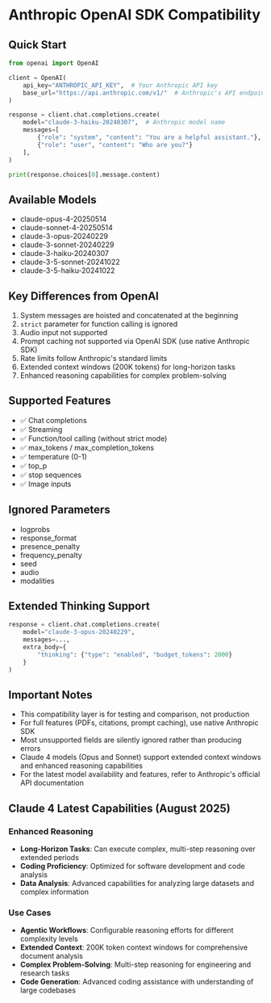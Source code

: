 # Anthropic OpenAI SDK Compatibility

## Quick Start

```python
from openai import OpenAI

client = OpenAI(
    api_key="ANTHROPIC_API_KEY",  # Your Anthropic API key
    base_url="https://api.anthropic.com/v1/"  # Anthropic's API endpoint
)

response = client.chat.completions.create(
    model="claude-3-haiku-20240307",  # Anthropic model name
    messages=[
        {"role": "system", "content": "You are a helpful assistant."},
        {"role": "user", "content": "Who are you?"}
    ],
)

print(response.choices[0].message.content)
```

## Available Models
- claude-opus-4-20250514
- claude-sonnet-4-20250514
- claude-3-opus-20240229
- claude-3-sonnet-20240229
- claude-3-haiku-20240307
- claude-3-5-sonnet-20241022
- claude-3-5-haiku-20241022

## Key Differences from OpenAI
1. System messages are hoisted and concatenated at the beginning
2. `strict` parameter for function calling is ignored
3. Audio input not supported
4. Prompt caching not supported via OpenAI SDK (use native Anthropic SDK)
5. Rate limits follow Anthropic's standard limits
6. Extended context windows (200K tokens) for long-horizon tasks
7. Enhanced reasoning capabilities for complex problem-solving

## Supported Features
- ✅ Chat completions
- ✅ Streaming
- ✅ Function/tool calling (without strict mode)
- ✅ max_tokens / max_completion_tokens
- ✅ temperature (0-1)
- ✅ top_p
- ✅ stop sequences
- ✅ Image inputs

## Ignored Parameters
- logprobs
- response_format
- presence_penalty
- frequency_penalty
- seed
- audio
- modalities

## Extended Thinking Support

```python
response = client.chat.completions.create(
    model="claude-3-opus-20240229",
    messages=...,
    extra_body={
        "thinking": {"type": "enabled", "budget_tokens": 2000}
    }
)
```

## Important Notes
- This compatibility layer is for testing and comparison, not production
- For full features (PDFs, citations, prompt caching), use native Anthropic SDK
- Most unsupported fields are silently ignored rather than producing errors
- Claude 4 models (Opus and Sonnet) support extended context windows and enhanced reasoning capabilities
- For the latest model availability and features, refer to Anthropic's official API documentation

## Claude 4 Latest Capabilities (August 2025)

### Enhanced Reasoning
- **Long-Horizon Tasks**: Can execute complex, multi-step reasoning over extended periods
- **Coding Proficiency**: Optimized for software development and code analysis
- **Data Analysis**: Advanced capabilities for analyzing large datasets and complex information

### Use Cases
- **Agentic Workflows**: Configurable reasoning efforts for different complexity levels
- **Extended Context**: 200K token context windows for comprehensive document analysis
- **Complex Problem-Solving**: Multi-step reasoning for engineering and research tasks
- **Code Generation**: Advanced coding assistance with understanding of large codebases